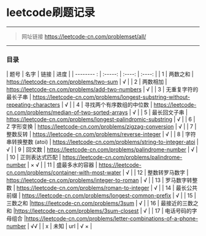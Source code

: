 ﻿# leetcode刷题记录

------
>网址链接 https://leetcode-cn.com/problemset/all/

--------
### 目录

| 题号        | 名字   |  链接  |  进度  |
| -------- :  | :-----:  | :----:  | :----:  |
| 1    | 两数之和 |   https://leetcode-cn.com/problems/two-sum    |  √  |
| 2        |   两数相加   |   https://leetcode-cn.com/problems/add-two-numbers   | √  |
| 3       |    无重复字符的最长子串    | https://leetcode-cn.com/problems/longest-substring-without-repeating-characters  |  √  |
| 4       |    寻找两个有序数组的中位数    |  https://leetcode-cn.com/problems/median-of-two-sorted-arrays  |  √  |
| 5       |    最长回文子串    |  https://leetcode-cn.com/problems/longest-palindromic-substring  |  √  |
| 6       |    Z 字形变换    |  https://leetcode-cn.com/problems/zigzag-conversion  |  √  |
| 7       |    整数反转    |  https://leetcode-cn.com/problems/reverse-integer  |  √  |
| 8       |    字符串转换整数 (atoi)     |  https://leetcode-cn.com/problems/string-to-integer-atoi  |  √  |
| 9       |    回文数     |  https://leetcode-cn.com/problems/palindrome-number  |  √  |
| 10      |    正则表达式匹配     |  https://leetcode-cn.com/problems/palindrome-number  |  × √ |
| 11      |    盛最多水的容器     |  https://leetcode-cn.com/problems/container-with-most-water  |  √  |
| 12      |    整数转罗马数字     | https://leetcode-cn.com/problems/integer-to-roman  |  √  |
| 13      |    罗马数字转整数     | https://leetcode-cn.com/problems/roman-to-integer  |  √  |
| 14      |    最长公共前缀     | https://leetcode-cn.com/problems/longest-common-prefix  |  √  |
| 15      |    三数之和     |https://leetcode-cn.com/problems/3sum  |  √  |
| 16      |    最接近的三数之和     |https://leetcode-cn.com/problems/3sum-closest  |  √  |
| 17      |    电话号码的字母组合     |https://leetcode-cn.com/problems/letter-combinations-of-a-phone-number  |  √√  |
| x       |   未知    |  url  |  √ × |



